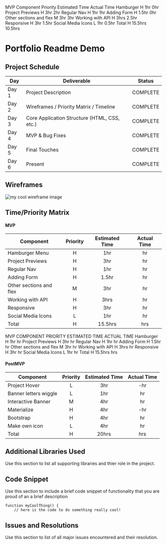 MVP
Component				Priority	Estimated Time	Actual Time
Hamburger				H			1hr				0hr
Project Previews		H			3hr				2hr
Regular Nav				H			1hr				1hr
Adding Form				H			1.5hr			0hr
Other sections and flex	M			3hr				3hr
Working with API		H			3hrs			2.5hr
Responsive				H			3hr				1.5hr
Social Media Icons		L			1hr				0.5hr
Total					H			15.5hrs			10.5hrs


# Portfolio Readme Demo


## Project Schedule

|  Day | Deliverable | Status
|---|---| ---|
|Day 1| Project Description | COMPLETE
|Day 2| Wireframes / Priority Matrix / Timeline | COMPLETE
|Day 3| Core Application Structure (HTML, CSS, etc.) | COMPLETE
|Day 4| MVP & Bug Fixes | COMPLETE
|Day 5| Final Touches | COMPLETE
|Day 6| Present | COMPLETE

## Wireframes

![my cool wireframe image](/img/screenshot.png)

## Time/Priority Matrix 


#### MVP
| Component | Priority | Estimated Time | Actual Time |
| --- | :---: |  :---: | :---: | 
| Hamburger Menu | H | 1hr | hr |
| Project Previews | H | 3hr | hr |
| Regular Nav | H | 1hr | hr |  
| Adding Form | H | 1.5hr|  hr | 
| Other sections and flex| M | 3hr | hr|
| Working with API | H | 3hrs|  hr | 
| Responsive | H | 3hr | hr | hr |
| Social Media Icons | L | 1hr |  hr |
| Total | H | 15.5hrs| hrs |


MVP
COMPONENT				PRIORITY	ESTIMATED TIME		ACTUAL TIME
Hamburger				H			1hr	hr
Project Previews		H			3hr	hr
Regular Nav				H			1hr	hr
Adding Form				H			1.5hr	hr
Other sections and flex	M			3hr	hr
Working with API		H			3hrs	hr
Responsive				H			3hr	hr
Social Media Icons		L			1hr	hr
Total					H			15.5hrs	hrs


#### PostMVP
| Component | Priority | Estimated Time | Actual Time |
| --- | :---: |  :---: | :---: | 
| Project Hover | L | 3hr | -hr | hr |
| Banner letters wiggle | L | 1hr | hr |
| Interactive Banner | M | 4hr | hr |
| Materialize | H | 4hr | -hr | hr |
| Bootstrap | H | 4hr | hr |
| Make own icon | L | 4hr | hr |
| Total | H | 20hrs| hrs |


## Additional Libraries Used

 Use this section to list all supporting libraries and thier role in the project. 

## Code Snippet

Use this section to include a brief code snippet of functionality that you are proud of an a brief description  

```
function myCoolThing() {
	// here is the code to do something really cool!
```

## Issues and Resolutions

 Use this section to list of all major issues encountered and their resolution.